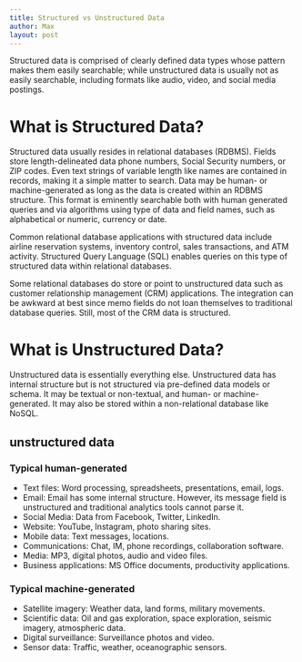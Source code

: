 ```yaml
---
title: Structured vs Unstructured Data
author: Max
layout: post
---
```


Structured data is comprised of clearly defined data types whose pattern makes them easily searchable; while unstructured data is usually not as easily searchable, including formats like audio, video, and social media postings.

<h1>What is Structured Data?</h1>
Structured data usually resides in relational databases (RDBMS). Fields store length-delineated data phone numbers, Social Security numbers, or ZIP codes. Even text strings of variable length like names are contained in records, making it a simple matter to search. Data may be human- or machine-generated as long as the data is created within an RDBMS structure. This format is eminently searchable both with human generated queries and via algorithms using type of data and field names, such as alphabetical or numeric, currency or date.

Common relational database applications with structured data include airline reservation systems, inventory control, sales transactions, and ATM activity. Structured Query Language (SQL) enables queries on this type of structured data within relational databases.

Some relational databases do store or point to unstructured data such as customer relationship management (CRM) applications. The integration can be awkward at best since memo fields do not loan themselves to traditional database queries. Still, most of the CRM data is structured.


<h1>What is Unstructured Data?</h1>
Unstructured data is essentially everything else. Unstructured data has internal structure but is not structured via pre-defined data models or schema. It may be textual or non-textual, and human- or machine-generated. It may also be stored within a non-relational database like NoSQL.

<h2>unstructured data</h2>
	
<div class="row">
	<div class="6u 12u$(small)">
		<h3>Typical human-generated</h3>
			<ul>
				<li>Text files: Word processing, spreadsheets, presentations, email, logs.</li>
				<li>Email: Email has some internal structure. However, its message field is unstructured and traditional analytics tools cannot parse it.</li>
				<li>Social Media: Data from Facebook, Twitter, LinkedIn.</li>
				<li>Website: YouTube, Instagram, photo sharing sites.</li>
				<li>Mobile data: Text messages, locations.</li>
				<li>Communications: Chat, IM, phone recordings, collaboration software.</li>
				<li>Media: MP3, digital photos, audio and video files.</li>
				<li>Business applications: MS Office documents, productivity applications.</li>
			</ul>
	</div>
	<div class="6u$ 12u$(small)">
		<h3>Typical machine-generated</h3>
		<ul>
			<li>Satellite imagery: Weather data, land forms, military movements.</li>
			<li>Scientific data: Oil and gas exploration, space exploration, seismic imagery, atmospheric data.</li>
			<li>Digital surveillance: Surveillance photos and video.</li>
			<li>Sensor data: Traffic, weather, oceanographic sensors.</li>
		</ul>
	</div>
</div>



